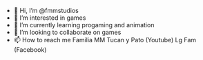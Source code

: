 - 👋 Hi, I’m @fmmstudios
- 👀 I’m interested in games
- 🌱 I’m currently learning progaming and animation
- 💞️ I’m looking to collaborate on games
- 📫 How to reach me Familia MM Tucan y Pato (Youtube) Lg Fam (Facebook)

<!---
fmmstudios/fmmstudios is a ✨ special ✨ repository because its `README.md` (this file) appears on your GitHub profile.
You can click the Preview link to take a look at your changes.
--->
